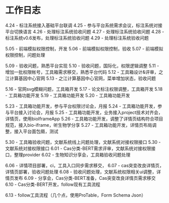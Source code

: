 # 工作日志

4.24 - 标注系统接入基础平台联调
4.25 - 参与平台系统需求会议，标注系统对接平台切换语言
4.26 - 处理标注系统验收问题
4.27 - 处理标注系统验收问题
4.28 - 标注系统v0.6发布，处理标注系统验收问题
4.29 - 处理标注系统验收问题

5.05 - 前端模拟权限控制，开发
5.06 - 前端模拟权限控制，验收
5.07 - 前端模拟权限控制，问题处理

5.09 - 验收问题，熟悉平台实现
5.10 - 验收问题，国际化，权限逻辑调整
5.11 - 增加一批权限帐号，工具箱需求移交，熟悉平台代码
5.12 - 工具箱设计&评审，之江计算基因中心官网
5.13 - 之江计算基因中心官网，菜单增加状态，验收问题

5.16 - 官网svg模糊问题，工具箱开发
5.17 - 论文标注权限调整，工具箱开发
5.18 - 工具箱功能开发
5.19 - 工具箱功能开发
5.20 - 工具箱功能开发

5.23 - 工具箱功能开发，参与平台权限讨论会，月报
5.24 - 工具箱功能开发，参与平台接入讨论会，月报
5.25 - 工具箱功能开发，业务接入project技术对齐会，详情页，使用bioIframeApp
5.26 - 工具箱功能开发，调整了详情页结构符合项目规范，接入bio-iframe，听生物学分享
5.27 - 工具箱功能开发，详情页布局调整，接入平台面包屑，测试

5.30 - 工具箱验收问题，文献系统线上问题处理，文献系统对接权限接口
5.30 - 文献系统对接权限接口
6.01 - Cas分类-BERT需求评审，文献系统对接权限接口，整理provider
6.02 - 生物知识分享会，工具箱验收问题处理

6.06 - 详情项目部署，ci，工具入口同步需求移交，
6.07 - cas突变改良详情页，详情页部署，验收问题处理
6.08 - 验收问题处理，文献系统权限相关ui调整，详情页发布
6.09 - 分享会，Cas分类-BERT准备，Cas突变改良详情页需求移交
6.10 - Cas分类-BERT开发，follow现有工具流程

6.13 - follow工具流程（几个点，使用ProTable，Form Schema Json）
